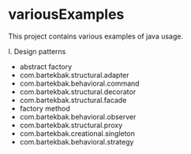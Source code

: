 # variousExamples
This project contains various examples of java usage. 

I. Design patterns
  - abstract factory
  - com.bartekbak.structural.adapter
  - com.bartekbak.behavioral.command
  - com.bartekbak.structural.decorator
  - com.bartekbak.structural.facade
  - factory method
  - com.bartekbak.behavioral.observer
  - com.bartekbak.structural.proxy
  - com.bartekbak.creational.singleton
  - com.bartekbak.behavioral.strategy
